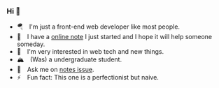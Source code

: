 ### Hi 👋

- 🪂 I'm just a front-end web developer like most people.
- 🤣 I have a [online note](https://shwvi.gitbook.io/notes/) I just started and I hope it will help someone someday.
- 🎯 I'm very interested in web tech and new things.
- 🏔 (Was) a undergraduate student.
- 💬 Ask me on [notes issue](https://github.com/Shwvi/Notes-gitbook/issues).
- ⚡ Fun fact: This one is a perfectionist but naive.

